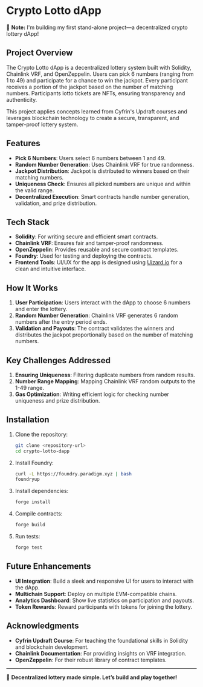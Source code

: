 # Crypto Lotto dApp

🚀 **Note:** I'm building my first stand-alone project—a decentralized crypto lottery dApp!

## Project Overview
The Crypto Lotto dApp is a decentralized lottery system built with Solidity, Chainlink VRF, and OpenZeppelin. Users can pick 6 numbers (ranging from 1 to 49) and participate for a chance to win the jackpot. Every participant receives a portion of the jackpot based on the number of matching numbers. Participants lotto tickets are NFTs, ensuring transparency and authenticity.

This project applies concepts learned from Cyfrin's Updraft courses and leverages blockchain technology to create a secure, transparent, and tamper-proof lottery system.

## Features
- **Pick 6 Numbers**: Users select 6 numbers between 1 and 49.
- **Random Number Generation**: Uses Chainlink VRF for true randomness.
- **Jackpot Distribution**: Jackpot is distributed to winners based on their matching numbers.
- **Uniqueness Check**: Ensures all picked numbers are unique and within the valid range.
- **Decentralized Execution**: Smart contracts handle number generation, validation, and prize distribution.

## Tech Stack
- **Solidity**: For writing secure and efficient smart contracts.
- **Chainlink VRF**: Ensures fair and tamper-proof randomness.
- **OpenZeppelin**: Provides reusable and secure contract templates.
- **Foundry**: Used for testing and deploying the contracts.
- **Frontend Tools**: UI/UX for the app is designed using [Uizard.io](https://uizard.io) for a clean and intuitive interface.

## How It Works
1. **User Participation**: Users interact with the dApp to choose 6 numbers and enter the lottery.
2. **Random Number Generation**: Chainlink VRF generates 6 random numbers after the entry period ends.
3. **Validation and Payouts**: The contract validates the winners and distributes the jackpot proportionally based on the number of matching numbers.

## Key Challenges Addressed
1. **Ensuring Uniqueness**: Filtering duplicate numbers from random results.
2. **Number Range Mapping**: Mapping Chainlink VRF random outputs to the 1-49 range.
3. **Gas Optimization**: Writing efficient logic for checking number uniqueness and prize distribution.

## Installation
1. Clone the repository:
    ```bash
    git clone <repository-url>
    cd crypto-lotto-dapp
    ```

2. Install Foundry:
    ```bash
    curl -L https://foundry.paradigm.xyz | bash
    foundryup
    ```

3. Install dependencies:
    ```bash
    forge install
    ```

4. Compile contracts:
    ```bash
    forge build
    ```

5. Run tests:
    ```bash
    forge test
    ```

## Future Enhancements
- **UI Integration**: Build a sleek and responsive UI for users to interact with the dApp.
- **Multichain Support**: Deploy on multiple EVM-compatible chains.
- **Analytics Dashboard**: Show live statistics on participation and payouts.
- **Token Rewards**: Reward participants with tokens for joining the lottery.

## Acknowledgments
- **Cyfrin Updraft Course**: For teaching the foundational skills in Solidity and blockchain development.
- **Chainlink Documentation**: For providing insights on VRF integration.
- **OpenZeppelin**: For their robust library of contract templates.

---

🎰 **Decentralized lottery made simple. Let’s build and play together!**
